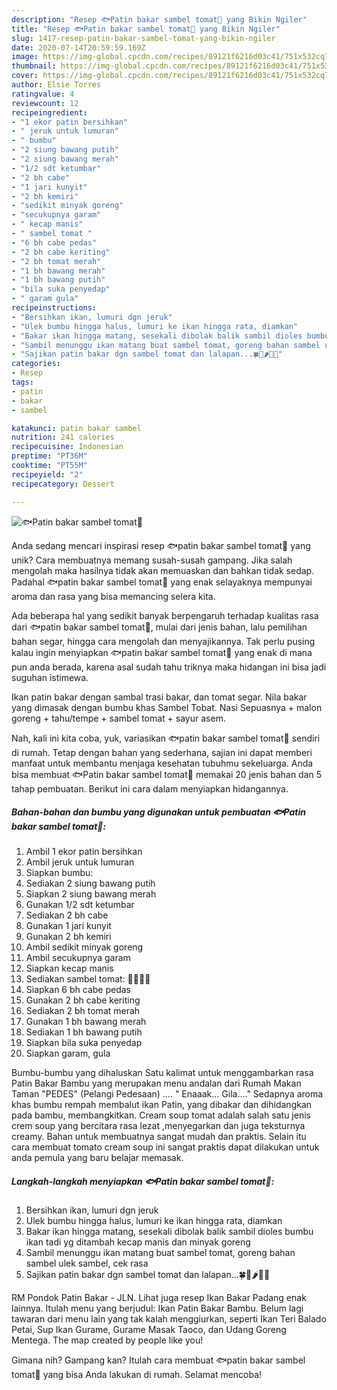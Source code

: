 ```yaml
---
description: "Resep 🐟Patin bakar sambel tomat🍅 yang Bikin Ngiler"
title: "Resep 🐟Patin bakar sambel tomat🍅 yang Bikin Ngiler"
slug: 1417-resep-patin-bakar-sambel-tomat-yang-bikin-ngiler
date: 2020-07-14T20:59:59.169Z
image: https://img-global.cpcdn.com/recipes/89121f6216d03c41/751x532cq70/🐟patin-bakar-sambel-tomat🍅-foto-resep-utama.jpg
thumbnail: https://img-global.cpcdn.com/recipes/89121f6216d03c41/751x532cq70/🐟patin-bakar-sambel-tomat🍅-foto-resep-utama.jpg
cover: https://img-global.cpcdn.com/recipes/89121f6216d03c41/751x532cq70/🐟patin-bakar-sambel-tomat🍅-foto-resep-utama.jpg
author: Elsie Torres
ratingvalue: 4
reviewcount: 12
recipeingredient:
- "1 ekor patin bersihkan"
- " jeruk untuk lumuran"
- " bumbu"
- "2 siung bawang putih"
- "2 siung bawang merah"
- "1/2 sdt ketumbar"
- "2 bh cabe"
- "1 jari kunyit"
- "2 bh kemiri"
- "sedikit minyak goreng"
- "secukupnya garam"
- " kecap manis"
- " sambel tomat "
- "6 bh cabe pedas"
- "2 bh cabe keriting"
- "2 bh tomat merah"
- "1 bh bawang merah"
- "1 bh bawang putih"
- "bila suka penyedap"
- " garam gula"
recipeinstructions:
- "Bersihkan ikan, lumuri dgn jeruk"
- "Ulek bumbu hingga halus, lumuri ke ikan hingga rata, diamkan"
- "Bakar ikan hingga matang, sesekali dibolak balik sambil dioles bumbu ikan tadi yg ditambah kecap manis dan minyak goreng"
- "Sambil menunggu ikan matang buat sambel tomat, goreng bahan sambel ulek sambel, cek rasa"
- "Sajikan patin bakar dgn sambel tomat dan lalapan...🍀🍅🌶🍋🍆"
categories:
- Resep
tags:
- patin
- bakar
- sambel

katakunci: patin bakar sambel 
nutrition: 241 calories
recipecuisine: Indonesian
preptime: "PT36M"
cooktime: "PT55M"
recipeyield: "2"
recipecategory: Dessert

---
```



![🐟Patin bakar sambel tomat🍅](https://img-global.cpcdn.com/recipes/89121f6216d03c41/751x532cq70/🐟patin-bakar-sambel-tomat🍅-foto-resep-utama.jpg)

Anda sedang mencari inspirasi resep 🐟patin bakar sambel tomat🍅 yang unik? Cara membuatnya memang susah-susah gampang. Jika salah mengolah maka hasilnya tidak akan memuaskan dan bahkan tidak sedap. Padahal 🐟patin bakar sambel tomat🍅 yang enak selayaknya mempunyai aroma dan rasa yang bisa memancing selera kita.

Ada beberapa hal yang sedikit banyak berpengaruh terhadap kualitas rasa dari 🐟patin bakar sambel tomat🍅, mulai dari jenis bahan, lalu pemilihan bahan segar, hingga cara mengolah dan menyajikannya. Tak perlu pusing kalau ingin menyiapkan 🐟patin bakar sambel tomat🍅 yang enak di mana pun anda berada, karena asal sudah tahu triknya maka hidangan ini bisa jadi suguhan istimewa.

Ikan patin bakar dengan sambal trasi bakar, dan tomat segar. Nila bakar yang dimasak dengan bumbu khas Sambel Tobat. Nasi Sepuasnya + malon goreng + tahu/tempe + sambel tomat + sayur asem.


Nah, kali ini kita coba, yuk, variasikan 🐟patin bakar sambel tomat🍅 sendiri di rumah. Tetap dengan bahan yang sederhana, sajian ini dapat memberi manfaat untuk membantu menjaga kesehatan tubuhmu sekeluarga. Anda bisa membuat 🐟Patin bakar sambel tomat🍅 memakai 20 jenis bahan dan 5 tahap pembuatan. Berikut ini cara dalam menyiapkan hidangannya.

<!--inarticleads1-->

##### Bahan-bahan dan bumbu yang digunakan untuk pembuatan 🐟Patin bakar sambel tomat🍅:

1. Ambil 1 ekor patin bersihkan
1. Ambil  jeruk untuk lumuran
1. Siapkan  bumbu:
1. Sediakan 2 siung bawang putih
1. Siapkan 2 siung bawang merah
1. Gunakan 1/2 sdt ketumbar
1. Sediakan 2 bh cabe
1. Gunakan 1 jari kunyit
1. Gunakan 2 bh kemiri
1. Ambil sedikit minyak goreng
1. Ambil secukupnya garam
1. Siapkan  kecap manis
1. Sediakan  sambel tomat: 🍅🍅🍅🍅
1. Siapkan 6 bh cabe pedas
1. Gunakan 2 bh cabe keriting
1. Sediakan 2 bh tomat merah
1. Gunakan 1 bh bawang merah
1. Sediakan 1 bh bawang putih
1. Siapkan bila suka penyedap
1. Siapkan  garam, gula


Bumbu-bumbu yang dihaluskan Satu kalimat untuk menggambarkan rasa Patin Bakar Bambu yang merupakan menu andalan dari Rumah Makan Taman &#34;PEDES&#34; (Pelangi Pedesaan) …. &#34; Enaaak… Gila….&#34; Sedapnya aroma khas bumbu rempah membalut ikan Patin, yang dibakar dan dihidangkan pada bambu, membangkitkan. Cream soup tomat adalah salah satu jenis crem soup yang bercitara rasa lezat ,menyegarkan dan juga teksturnya creamy. Bahan untuk membuatnya sangat mudah dan praktis. Selain itu cara membuat tomato cream soup ini sangat praktis dapat dilakukan untuk anda pemula yang baru belajar memasak. 

<!--inarticleads2-->

##### Langkah-langkah menyiapkan 🐟Patin bakar sambel tomat🍅:

1. Bersihkan ikan, lumuri dgn jeruk
1. Ulek bumbu hingga halus, lumuri ke ikan hingga rata, diamkan
1. Bakar ikan hingga matang, sesekali dibolak balik sambil dioles bumbu ikan tadi yg ditambah kecap manis dan minyak goreng
1. Sambil menunggu ikan matang buat sambel tomat, goreng bahan sambel ulek sambel, cek rasa
1. Sajikan patin bakar dgn sambel tomat dan lalapan...🍀🍅🌶🍋🍆


RM Pondok Patin Bakar - JLN. Lihat juga resep Ikan Bakar Padang enak lainnya. Itulah menu yang berjudul: Ikan Patin Bakar Bambu. Belum lagi tawaran dari menu lain yang tak kalah menggiurkan, seperti Ikan Teri Balado Petai, Sup Ikan Gurame, Gurame Masak Taoco, dan Udang Goreng Mentega. The map created by people like you! 

Gimana nih? Gampang kan? Itulah cara membuat 🐟patin bakar sambel tomat🍅 yang bisa Anda lakukan di rumah. Selamat mencoba!
